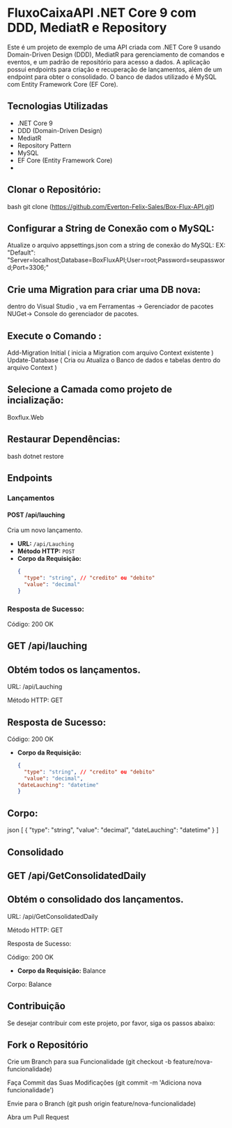 # FluxoCaixaAPI .NET Core 9 com DDD, MediatR e Repository 
Este é um projeto de exemplo de uma API criada com .NET Core 9 usando Domain-Driven Design (DDD), MediatR para gerenciamento de comandos e eventos, e um padrão de repositório para acesso a dados. A aplicação possui endpoints para criação e recuperação de lançamentos, além de um endpoint para obter o consolidado. O banco de dados utilizado é MySQL com Entity Framework Core (EF Core).

## Tecnologias Utilizadas

- .NET Core 9
- DDD (Domain-Driven Design)
- MediatR
- Repository Pattern
- MySQL
- EF Core (Entity Framework Core)
- 
## Clonar o Repositório:
bash
git clone (https://github.com/Everton-Felix-Sales/Box-Flux-API.git)

## Configurar a String de Conexão com o MySQL: 
Atualize o arquivo appsettings.json com a string de conexão do MySQL:
EX:
"Default": "Server=localhost;Database=BoxFluxAPI;User=root;Password=seupassword;Port=3306;"

## Crie uma Migration para criar uma DB nova:
 dentro do Visual Studio , va em Ferramentas -> Gerenciador de pacotes NUGet-> Console do gerenciador de pacotes.
 
## Execute o Comando :
 Add-Migration Initial  ( inicia a Migration com arquivo Context existente )
 Update-Database ( Cria ou Atualiza o Banco de dados e tabelas dentro do arquivo Context )
 
## Selecione a Camada como projeto de incialização:
Boxflux.Web

## Restaurar Dependências:
bash
dotnet restore
 
## Endpoints

### Lançamentos

#### POST /api/lauching

Cria um novo lançamento.

- **URL:** `/api/Lauching`
- **Método HTTP:** `POST`
- **Corpo da Requisição:**
  ```json
  {
    "type": "string", // "credito" ou "debito"
    "value": "decimal"
  }
### Resposta de Sucesso:

 Código: 200 OK

## GET /api/lauching
## Obtém todos os lançamentos.

URL: /api/Lauching

Método HTTP: GET

## Resposta de Sucesso:

 Código: 200 OK

- **Corpo da Requisição:**
  ```json
  {
    "type": "string", // "credito" ou "debito"
    "value": "decimal",
  "dateLauching": "datetime"
  }
## Corpo:

json
[
  {
    "type": "string",
    "value": "decimal",
    "dateLauching": "datetime"
  }
]

## Consolidado
## GET /api/GetConsolidatedDaily
## Obtém o consolidado dos lançamentos.

URL: /api/GetConsolidatedDaily

Método HTTP: GET

Resposta de Sucesso:

Código: 200 OK

- **Corpo da Requisição:**
Balance

Corpo:
 Balance 
 
## Contribuição
Se desejar contribuir com este projeto, por favor, siga os passos abaixo:

## Fork o Repositório

Crie um Branch para sua Funcionalidade (git checkout -b feature/nova-funcionalidade)

Faça Commit das Suas Modificações (git commit -m 'Adiciona nova funcionalidade')

Envie para o Branch (git push origin feature/nova-funcionalidade)

Abra um Pull Request
